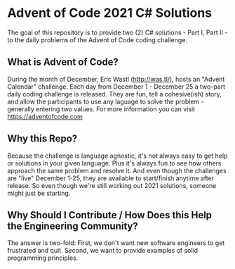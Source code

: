 # Advent of Code 2021 C# Solutions

The goal of this repository is to provide two (2) C# solutions - Part I, Part II - to the daily problems of the Advent of Code coding challenge. 

## What is Advent of Code?

During the month of December, Eric Wastl (http://was.tl/), hosts an "Advent Calendar" challenge. Each day from December 1 - December 25 a two-part daily coding challenge is released. They are fun, tell a cohesive(ish) story, and allow the participants to use any laguage to solve the problem - generally entering two values.  For more information you can visit https://adventofcode.com

## Why this Repo?

Because the challenge is language agnostic, it's not always easy to get help or solutions in your given language. Plus it's always fun to see how others approach the same problem and resolve it. And even though the challenges are "live" December 1-25, they are available to start/finish anytime after release. So even though we're still working out 2021 solutions, someone might just be starting.

## Why Should I Contribute / How Does this Help the Engineering Community?

The answer is two-fold: First, we don't want new software engineers to get frustrated and quit. Second, we want to provide examples of solid programming principles.
